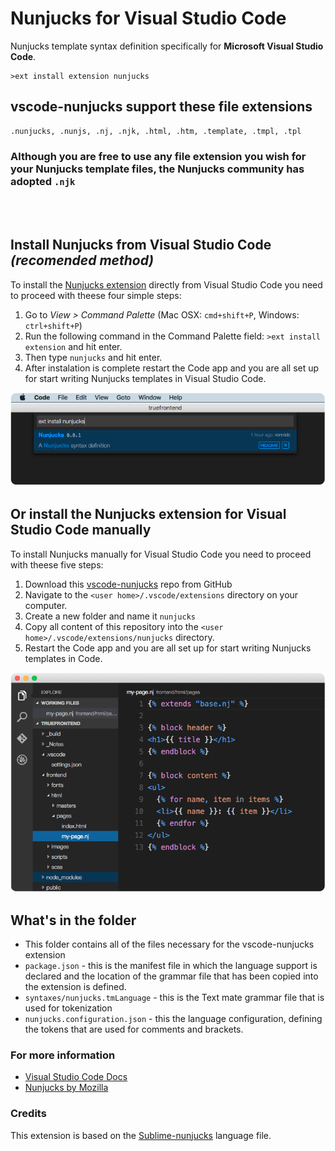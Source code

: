 # Nunjucks for Visual Studio Code
Nunjucks template syntax definition specifically for **Microsoft Visual Studio Code**.

```
>ext install extension nunjucks
```
## vscode-nunjucks support these file extensions
```
.nunjucks, .nunjs, .nj, .njk, .html, .htm, .template, .tmpl, .tpl
```

### Although you are free to use any file extension you wish for your Nunjucks template files, the Nunjucks community has adopted `.njk`
<br />
<br />

## Install Nunjucks from Visual Studio Code *(recomended method)*
To install the [Nunjucks extension](https://marketplace.visualstudio.com/items/ronnidc.nunjucks) directly from Visual Studio Code you need to proceed with theese four simple steps:

1. Go to *View > Command Palette* (Mac OSX: `cmd+shift+P`, Windows: `ctrl+shift+P`)
2. Run the following command in the Command Palette field: `>ext install extension` and hit enter.
3. Then type `nunjucks` and hit enter.
4. After instalation is complete restart the Code app and you are all set up for start writing Nunjucks templates in Visual Studio Code.

![Install the Nunjucks extension from Code Command Palette](images/vscode-command-palette-nunjucks.png)

## Or install the Nunjucks extension for Visual Studio Code manually
To install Nunjucks manually for Visual Studio Code you need to proceed with theese five steps:

1. Download this [vscode-nunjucks](https://github.com/ronnidc/vscode-nunjucks) repo from GitHub
2. Navigate to the `<user home>/.vscode/extensions` directory on your computer.
3. Create a new folder and name it `nunjucks`
4. Copy all content of this repository into the `<user home>/.vscode/extensions/nunjucks` directory.
5. Restart the Code app and you are all set up for start writing Nunjucks templates in Code.

![Nunjucks example in Code](images/vscode-nunjucks.png)

## What's in the folder
* This folder contains all of the files necessary for the vscode-nunjucks extension
* `package.json` - this is the manifest file in which the language support is declared and the location of the grammar file that has been copied into the extension is defined.
* `syntaxes/nunjucks.tmLanguage` - this is the Text mate grammar file that is used for tokenization
* `nunjucks.configuration.json` - this the language configuration, defining the tokens that are used for comments and brackets.

### For more information
* [Visual Studio Code Docs](https://code.visualstudio.com/docs)
* [Nunjucks by Mozilla](https://mozilla.github.io/nunjucks/)

### Credits
This extension is based on the [Sublime-nunjucks](https://github.com/mogga/sublime-nunjucks) language file.